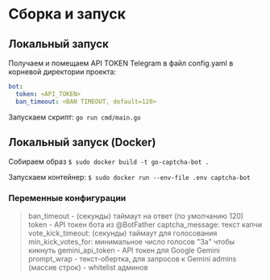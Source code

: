 # Сборка и запуск

## Локальный запуск
Получаем и помещаем API TOKEN Telegram в файл config.yaml в корневой директории проекта:
```yaml
bot:
  token: <API_TOKEN>
  ban_timeout: <BAN TIMEOUT, default=120>
```

Запускаем скрипт:
`go run cmd/main.go `


## Локальный запуск (Docker)
Собираем образ
`$ sudo docker build -t go-captcha-bot .`

Запускаем контейнер:
`$ sudo docker run --env-file .env captcha-bot`

### Переменные конфигурации
> ban_timeout - (секунды) таймаут на ответ (по умолчанию 120)
> token - API токен бота из @BotFather
> captcha_message: текст капчи
> vote_kick_timeout: (секунды) таймаут для голосования 
> min_kick_votes_for: минимальное число голосов "За" чтобы кикнуть
> gemini_api_token - API токен для Google Gemini
> prompt_wrap - текст-обертка, для запросов к Gemini
> admins (массив строк) - whitelist админов
